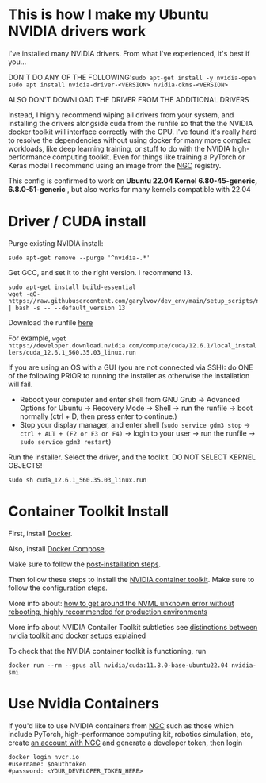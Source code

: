 # This is how I make my Ubuntu NVIDIA drivers work

I've installed many NVIDIA drivers. From what I've experienced, it's best if you...

DON'T DO ANY OF THE FOLLOWING:``sudo apt-get install -y nvidia-open`` ``sudo apt install nvidia-driver-<VERSION> nvidia-dkms-<VERSION>``

ALSO DON'T DOWNLOAD THE DRIVER FROM THE ADDITIONAL DRIVERS

Instead, I highly recommend wiping all drivers from your system, and installing the drivers alongside cuda from the runfile
so that the the NVIDIA docker toolkit will interface correctly with the GPU. I've found it's really hard to resolve the dependencies without using docker for many more complex workloads, 
like deep learning training, or stuff to do with the NVIDIA high-performance computing toolkit. 
Even for things like training a PyTorch or Keras model I recommend using an image from the [NGC](https://catalog.ngc.nvidia.com/orgs/nvidia/containers/pytorch) registry.

This config is confirmed to work on **Ubuntu 22.04 Kernel 6.80-45-generic, 6.8.0-51-generic** , but also works for many kernels compatible with 22.04


# Driver / CUDA install 

Purge existing NVIDIA install:
```
sudo apt-get remove --purge '^nvidia-.*'
```

Get GCC, and set it to the right version. I recommend 13.

```
sudo apt-get install build-essential
wget -qO- https://raw.githubusercontent.com/garylvov/dev_env/main/setup_scripts/nvidia/update_gcc_patch.sh | bash -s -- --default_version 13
```

Download the runfile [here](https://developer.nvidia.com/cuda-downloads)

For example,
``wget https://developer.download.nvidia.com/compute/cuda/12.6.1/local_installers/cuda_12.6.1_560.35.03_linux.run``

If you are using an OS with a GUI (you are not connected via SSH):
do ONE of the following PRIOR to running the installer as otherwise the installation will fail.

- Reboot your computer and enter shell from GNU Grub -> Advanced Options for Ubuntu -> Recovery Mode -> Shell -> run the runfile -> boot normally (ctrl + D, then press enter to continue.)
- Stop your display manager, and enter shell (`sudo service gdm3 stop` -> `ctrl + ALT + (F2 or F3 or F4)` -> login to your user -> run the runfile -> `sudo service gdm3 restart`)

Run the installer. Select the driver, and the toolkit. DO NOT SELECT KERNEL OBJECTS!

    sudo sh cuda_12.6.1_560.35.03_linux.run

# Container Toolkit Install

First, install [Docker](https://docs.docker.com/engine/install/ubuntu/#install-using-the-repository). 

Also, install [Docker Compose](https://docs.docker.com/compose/install/linux/#install-using-the-repository). 

Make sure to follow the [post-installation steps](https://docs.docker.com/engine/install/linux-postinstall/). 

Then follow these steps to install the [NVIDIA container toolkit](https://docs.nvidia.com/datacenter/cloud-native/container-toolkit/latest/install-guide.html).
Make sure to follow the configuration steps.

More info about: [how to get around the NVML unknown error without rebooting, highly recommended for production environments](https://github.com/NVIDIA/nvidia-container-toolkit/issues/48)

More info about NVIDIA Contailer Toolkit subtleties see [distinctions between nvidia toolkit and docker setups explained](https://github.com/NVIDIA/nvidia-docker/issues/1268)



To check that the NVIDIA container toolkit is functioning, run

    docker run --rm --gpus all nvidia/cuda:11.8.0-base-ubuntu22.04 nvidia-smi



# Use Nvidia Containers

If you'd like to use NVIDIA containers from [NGC](https://catalog.ngc.nvidia.com/orgs/nvidia/containers/pytorch) such as those which include PyTorch, high-performance computing kit, robotics simulation, etc, create [an account with NGC](https://ngc.nvidia.com/signin)
and generate a developer token, then login

```
docker login nvcr.io
#username: $oauthtoken
#password: <YOUR_DEVELOPER_TOKEN_HERE>
```


